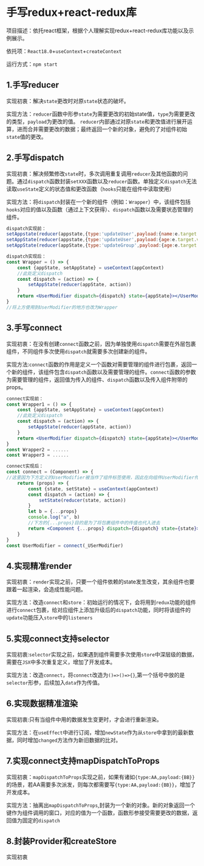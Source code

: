 # 手写redux+react-redux库

项目描述：依托react框架，根据个人理解实现redux+react-redux库功能以及示例展示。

依托项：`React18.0`+`useContext`+`createContext`

运行方式：`npm start`

## 1.手写reducer

实现初衷：解决`state`更改时对原`state`状态的破坏。

实现方法：`reducer`函数中形参`state`为需要更改的初始state值，`type`为需要更改的类型，`payload`为更改的值。 `reducer`内部通过对原`state`和更改值进行展开运算，进而合并需要更改的数据；最终返回一个新的对象，避免的了对组件初始`state`值的更改。

## 2.手写dispatch

实现初衷：解决频繁修改`state`时，多次调用重复调用`reducer`及其他函数的问题。通过`dispatch`函数封装`setXXX`函数以及`reducer`函数。单独定义`dispatch`无法读取`useState`定义的状态值和更改函数（`hooks`只能在组件中读取使用）

实现方法：将`dispatch`封装在一个新的组件（例如：`Wrapper`）中，该组件包括`hooks`对应的值以及函数（通过上下文获得）、`dispatch`函数以及需要状态管理的组件。

```jsx
dispatch实现前：
setAppstate(reducer(appstate,{type:'updateUser',payload:{name:e.target.value}}));
setAppState(reducer(appstate,{type:'updateUser',payload:{age:e.target.value}}));
setAppState(reducer(appState,{type:'updateGroup',payload:{age:e.target.value}}));

dispatch实现后：
const Wrapper = () => {
    const {appState, setAppState} = useContext(appContext)
    //此处定义dispatch
    const dispatch = (action) => {
        setAppState(reducer(appState, action))
    }
    return <UserModifier dispatch={dispatch} state={appState}></UserModifier>
}
//将上方使用到UserModifier的地方也改为Wrapper
```

## 3.手写connect

实现初衷：在没有创建`connect`函数之前，因为单独使用`dispatch`需要在外层包裹组件，不同组件多次使用`dispatch`就需要多次创建新的组件。

实现方法:`connect`函数的作用是定义一个函数对需要管理的组件进行包裹，返回一个新的组件，该组件包含`dispatch`函数以及需要管理的组件。`connect`函数的参数为需要管理的组件，返回值为传入的组件、`dispatch`函数以及传入组件附带的props。

```jsx
connect实现前：
const Wrapper1 = () => {
    const {appState, setAppState} = useContext(appContext)
    //此处定义dispatch
    const dispatch = (action) => {
        setAppState(reducer(appState, action))
    }
    return <UserModifier dispatch={dispatch} state={appState}></UserModifier>
}
const Wrapper2 = ......
const Wrapper3 = ......

connect实现后：
const connect = (Component) => {
//这里因为下方定义的UserModifier被当作了组件标签使用，因此在向组件UserModifier传值的时候相当于传入到了下方的props中
    return (props) => {
        const {state, setState} = useContext(appContext)
        const dispatch = (action) => {
            setState(reducer(state, action))
        }
        let b = {...props}
        console.log("a", b)
        //下方的{...props}目的是为了将包裹组件中的传值也代入进去
        return <Component {...props} dispatch={dispatch} state={state}></Component>
    }
}
const UserModifier = connect(_USerModifier)
```

## 4.实现精准render

实现初衷：`render`实现之前，只要一个组件依赖的state发生改变，其余组件也要跟着一起渲染，会造成性能问题。

实现方法：改造`connect`和`store`：初始运行的情况下，会将用到`redux`功能的组件进行`connect`包裹，给对应组件上添加升级后的`dispatch`功能，同时将该组件的`update`功能压入`store`中的`listeners`

## 5.实现connect支持selector

实现初衷:`selector`实现之前，如果遇到组件需要多次使用`store`中深层级的数据，需要在`JSX`中多次重复定义，增加了开发成本。

实现方法：改造`connect`，将`connect`改造为`()=>()=>{}`,第一个括号中放的是`selector`形参，后续加入`data`作为传值。

## 6.实现数据精准渲染

实现初衷:只有当组件中用的数据发生变更时，才会进行重新渲染。

实现方法：在`useEffect`中进行订阅，增加`newState`作为从`store`中拿到的最新数据，同时增加`changed`方法作为新旧数据的比对。

## 7.实现connect支持mapDispatchToProps

实现初衷：`mapDispatchToProps`实现之前，如果有诸如`{type:AA,payload:{BB}}`的场景，若AA需要多次派发，则每次都需要写`{type:AA,payload:{BB}}`，增加了开发成本。

实现方法：抽离出`mapDispatchToProps`,封装为一个新的对象。新的对象返回一个键作为组件调用的窗口，对应的值为一个函数，函数形参接受需要更改的数据，返回值为固定的`dispatch`

## 8.封装Provider和createStore

实现初衷

